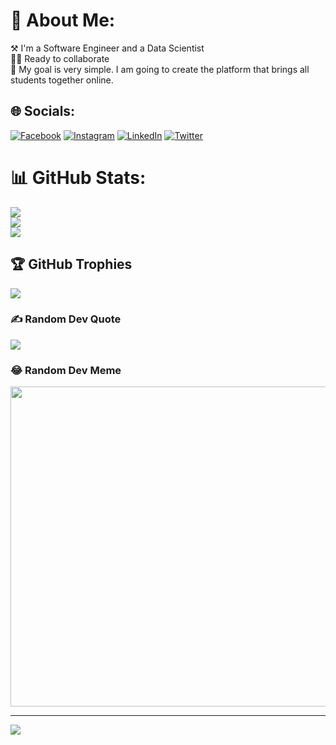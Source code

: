 # 💫 About Me:
⚒️ I'm a Software Engineer and a Data Scientist<br>🤼‍♀️ Ready to collaborate <br>🎯 My goal is very simple. I am going to create the platform that brings all students together online.<br>


## 🌐 Socials:
[![Facebook](https://img.shields.io/badge/Facebook-%231877F2.svg?logo=Facebook&logoColor=white)](https://facebook.com/bernard.k.antwi.5) [![Instagram](https://img.shields.io/badge/Instagram-%23E4405F.svg?logo=Instagram&logoColor=white)](https://instagram.com/_kwesi_antwi) [![LinkedIn](https://img.shields.io/badge/LinkedIn-%230077B5.svg?logo=linkedin&logoColor=white)](https://linkedin.com/in/Bkantwi) [![Twitter](https://img.shields.io/badge/Twitter-%231DA1F2.svg?logo=Twitter&logoColor=white)](https://twitter.com/BernardAntwi11) 

# 📊 GitHub Stats:
![](https://github-readme-stats.vercel.app/api?username=Bkantwi&theme=react&hide_border=false&include_all_commits=true&count_private=true)<br/>
![](https://github-readme-streak-stats.herokuapp.com/?user=Bkantwi&theme=react&hide_border=false)<br/>
![](https://github-readme-stats.vercel.app/api/top-langs/?username=Bkantwi&theme=react&hide_border=false&include_all_commits=true&count_private=true&layout=compact)

## 🏆 GitHub Trophies
![](https://github-profile-trophy.vercel.app/?username=Bkantwi&theme=onedark&no-frame=false&no-bg=true&margin-w=4)

### ✍️ Random Dev Quote
![](https://quotes-github-readme.vercel.app/api?type=horizontal&theme=radical)

### 😂 Random Dev Meme
<img src="https://random-memer.herokuapp.com/" width="512px"/>

---
[![](https://visitcount.itsvg.in/api?id=Bkantwi&icon=0&color=0)](https://visitcount.itsvg.in)
